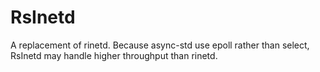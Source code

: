 # RsInetd

A replacement of rinetd. Because async-std use epoll rather than select, RsInetd may handle higher throughput than rinetd.